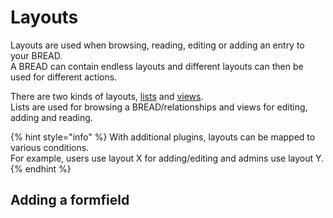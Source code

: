 # Layouts

Layouts are used when browsing, reading, editing or adding an entry to your BREAD.  
A BREAD can contain endless layouts and different layouts can then be used for different actions.

There are two kinds of layouts, [lists](lists.md) and [views](views.md).  
Lists are used for browsing a BREAD/relationships and views for editing, adding and reading.

{% hint style="info" %}
With additional plugins, layouts can be mapped to various conditions.  
For example, users use layout X for adding/editing and admins use layout Y.
{% endhint %}

## Adding a formfield
